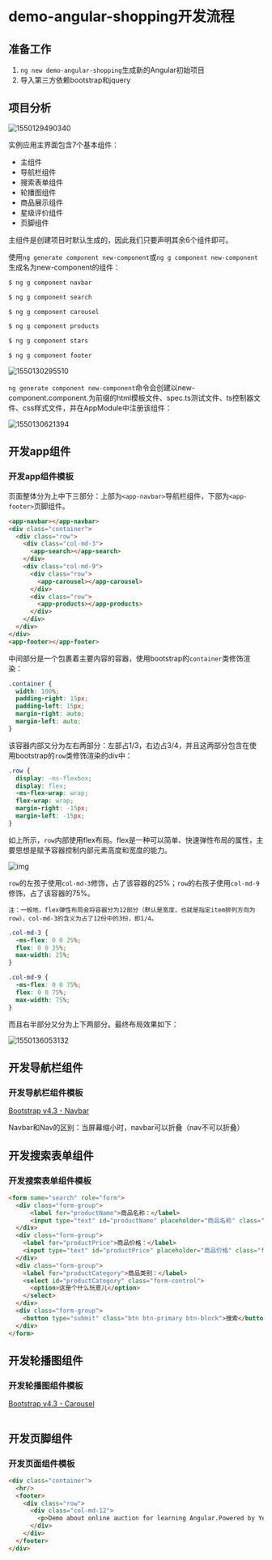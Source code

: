 # demo-angular-shopping开发流程

## 准备工作

1. `ng new demo-angular-shopping`生成新的Angular初始项目
2. 导入第三方依赖bootstrap和jquery

## 项目分析

![1550129490340](assets/1550129490340.png)

实例应用主界面包含7个基本组件：

- 主组件
- 导航栏组件
- 搜索表单组件
- 轮播图组件
- 商品展示组件
- 星级评价组件
- 页脚组件

主组件是创建项目时默认生成的，因此我们只要声明其余6个组件即可。

使用`ng generate component new-component`或`ng g component new-component`生成名为new-component的组件：

```powershell
$ ng g component navbar

$ ng g component search

$ ng g component carousel

$ ng g component products

$ ng g component stars

$ ng g component footer
```

![1550130295510](assets/1550130295510.png)

`ng generate component new-component`命令会创建以new-component.component.为前缀的html模板文件、spec.ts测试文件、ts控制器文件、css样式文件，并在AppModule中注册该组件：

![1550130621394](assets/1550130621394.png)

## 开发app组件

### 开发app组件模板

页面整体分为上中下三部分：上部为`<app-navbar>`导航栏组件，下部为`<app-footer>`页脚组件。

```html
<app-navbar></app-navbar>
<div class="container">
  <div class="row">
    <div class="col-md-3">
      <app-search></app-search>
    </div>
    <div class="col-md-9">
      <div class="row">
        <app-carousel></app-carousel>
      </div>
      <div class="row">
        <app-products></app-products>
      </div>
    </div>
  </div>
</div>
<app-footer></app-footer>
```

中间部分是一个包裹着主要内容的容器，使用bootstrap的`container`类修饰渲染：

```css
.container {
  width: 100%;
  padding-right: 15px;
  padding-left: 15px;
  margin-right: auto;
  margin-left: auto;
}
```

该容器内部又分为左右两部分：左部占1/3，右边占3/4，并且这两部分包含在使用bootstrap的`row`类修饰渲染的div中：

```css
.row {
  display: -ms-flexbox;
  display: flex;
  -ms-flex-wrap: wrap;
  flex-wrap: wrap;
  margin-right: -15px;
  margin-left: -15px;
}
```

如上所示，`row`内部使用flex布局。flex是一种可以简单、快速弹性布局的属性，主要思想是赋予容器控制内部元素高度和宽度的能力。

![img](assets/1008386-20160830160542949-371754668.png)

`row`的左孩子使用`col-md-3`修饰，占了该容器的25%；`row`的右孩子使用`col-md-9`修饰，占了该容器的75%。

`注：一般地，flex弹性布局会将容器分为12部分（默认是宽度，也就是指定item排列方向为row），col-md-3的含义为占了12份中的3份，即1/4。`

```css
.col-md-3 {
  -ms-flex: 0 0 25%;
  flex: 0 0 25%;
  max-width: 25%;
}

.col-md-9 {
  -ms-flex: 0 0 75%;
  flex: 0 0 75%;
  max-width: 75%;
}
```

而且右半部分又分为上下两部分。最终布局效果如下：

![1550136053132](assets/1550136053132.png)

## 开发导航栏组件

### 开发导航栏组件模板

[Bootstrap v4.3 - Navbar](https://getbootstrap.com/docs/4.3/components/navbar/)

Navbar和Nav的区别：当屏幕缩小时，navbar可以折叠（nav不可以折叠）

## 开发搜索表单组件

### 开发搜索表单组件模板

```html
<form name="search" role="form">
  <div class="form-group">
      <label for="productName">商品名称：</label>
      <input type="text" id="productName" placeholder="商品名称" class="form-control"/>
  </div>
  <div class="form-group">
    <label for="productPrice">商品价格：</label>
    <input type="text" id="productPrice" placeholder="商品价格" class="form-control"/>
  </div>
  <div class="form-group">
    <label for="productCategory">商品类别：</label>
    <select id="productCategory" class="form-control">
      <option>这是个什么玩意儿</option>
    </select>
  </div>
  <div class="form-group">
    <button type="submit" class="btn btn-primary btn-block">搜索</button>
  </div>
</form>

```

## 开发轮播图组件

### 开发轮播图组件模板

[Bootstrap v4.3 - Carousel](https://getbootstrap.com/docs/4.3/components/carousel/)

```html

```

## 开发页脚组件

### 开发页面组件模板

```html
<div class="container">
  <hr/>
  <footer>
    <div class="row">
      <div class="col-md-12">
        <p>Demo about online auction for learning Angular.Powered by Yobol &copy;2018-2019.</p>
      </div>
    </div>
  </footer>
</div>
```




